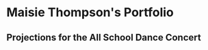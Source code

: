 # Maisie Thompson's Portfolio
## Projections for the All School Dance Concert
<script src="processing.min.js"></script>

<canvas data-processing-sources="smoke.pde"></canvas>


<canvas data-processing-sources="optical_illusion.pde"></canvas>


<canvas data-processing-sources="noisy_fabric.pde"></canvas>
